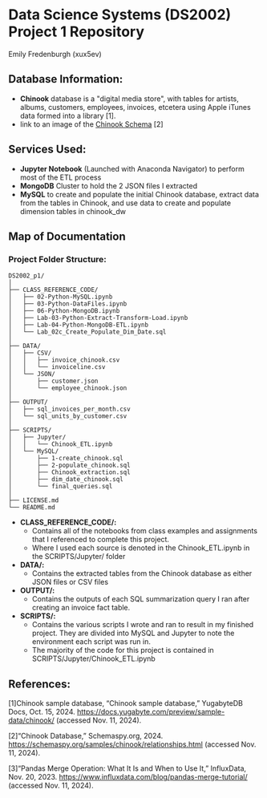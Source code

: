 # Data Science Systems (DS2002) Project 1 Repository
Emily Fredenburgh (xux5ev)

## Database Information:
- **Chinook** database is a "digital media store", with tables for artists, albums, customers, employees, invoices, etcetera using Apple iTunes data formed into a library [1].
- link to an image of the [Chinook Schema](https://schemaspy.org/samples/chinook/relationships.html) [2]


## Services Used:
- **Jupyter Notebook** (Launched with Anaconda Navigator) to perform most of the ETL process
- **MongoDB** Cluster to hold the 2 JSON files I extracted
- **MySQL** to create and populate the initial Chinook database, extract data from the tables in Chinook, and use data to create and populate dimension tables in chinook_dw

## Map of Documentation
### Project Folder Structure:
```
DS2002_p1/
│
├── CLASS_REFERENCE_CODE/
│   ├── 02-Python-MySQL.ipynb
│   ├── 03-Python-DataFiles.ipynb
│   ├── 06-Python-MongoDB.ipynb
│   ├── Lab-03-Python-Extract-Transform-Load.ipynb
│   ├── Lab-04-Python-MongoDB-ETL.ipynb
│   └── Lab_02c_Create_Populate_Dim_Date.sql
│
├── DATA/
│   ├── CSV/
│   │   ├── invoice_chinook.csv
│   │   └── invoiceline.csv
│   └── JSON/
│       ├── customer.json
│       └── employee_chinook.json
│
├── OUTPUT/
│   ├── sql_invoices_per_month.csv
│   └── sql_units_by_customer.csv
│
├── SCRIPTS/
│   ├── Jupyter/
│   │   └── Chinook_ETL.ipynb
│   └── MySQL/
│       ├── 1-create_chinook.sql
│       ├── 2-populate_chinook.sql
│       ├── Chinook_extraction.sql
│       ├── dim_date_chinook.sql
│       └── final_queries.sql
│  
├── LICENSE.md
└── README.md
```
- **CLASS_REFERENCE_CODE/:**
  - Contains all of the notebooks from class examples and assignments that I referenced to complete this project.
  - Where I used each source is denoted in the Chinook_ETL.ipynb in the SCRIPTS/Jupyter/ folder
- **DATA/:**
  - Contains the extracted tables from the Chinook database as either JSON files or CSV files
- **OUTPUT/:**
  - Contains the outputs of each SQL summarization query I ran after creating an invoice fact table.
- **SCRIPTS/:**
  - Contains the various scripts I wrote and ran to result in my finished project. They are divided into MySQL and Jupyter to note the environment each script was run in.
  - The majority of the code for this project is contained in SCRIPTS/Jupyter/Chinook_ETL.ipynb

## References:
[1]Chinook sample database, “Chinook sample database,” YugabyteDB Docs, Oct. 15, 2024. https://docs.yugabyte.com/preview/sample-data/chinook/ (accessed Nov. 11, 2024).

[2]“Chinook Database,” Schemaspy.org, 2024. https://schemaspy.org/samples/chinook/relationships.html (accessed Nov. 11, 2024).

[3]“Pandas Merge Operation: What It Is and When to Use It,” InfluxData, Nov. 20, 2023. https://www.influxdata.com/blog/pandas-merge-tutorial/ (accessed Nov. 11, 2024).
‌
